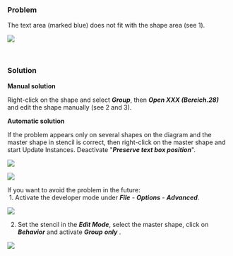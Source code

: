 ### Problem

The text area (marked blue) does not fit with the shape area (see 1).

![](//images.ctfassets.net/utx1h0gfm1om/4z5DIrnhQ4Ec8YAic00OCe/3bb72907c277b211ed8f204267eb8d6d/328000.png)

 

### Solution

**Manual solution**

Right-click on the shape and select ***Group***, then ***Open XXX
(Bereich.28)*** and edit the shape manually (see 2 and 3).

**Automatic solution**

If the problem appears only on several shapes on the diagram and the
master shape in stencil is correct, then right-click on the master shape
and start Update Instances. Deactivate "***Preserve text box
position***".

![](//images.ctfassets.net/utx1h0gfm1om/5s8t2yTaDuMwg04iqQe6Q0/cae0963594c539bb5980af74221a8eb5/329170.png)

![](//images.ctfassets.net/utx1h0gfm1om/46budXGI6s0K00a8IUwkq0/15ae537f470835bf9c809ac4eff3de8e/329167.png)

If you want to avoid the problem in the future:  
 1. Activate the developer mode under ***File*** - ***Options*** -
***Advanced***.

![](//images.ctfassets.net/utx1h0gfm1om/58y5EJ8JMAkeSAYcuOCweC/976561eebcf3551e025c6264f627d83c/329557.png)

2. Set the stencil in the ***Edit Mode***, select the master shape,
click on ***Behavior*** and activate ***Group*** ***only*** .

![](//images.ctfassets.net/utx1h0gfm1om/7zB1lYWJyw2y84QAUsQU2a/9c3bbf488f580050ea032809ddc71a01/329551.png)

